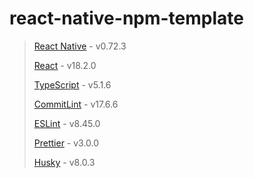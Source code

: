 # react-native-npm-template

> [React Native](https://github.com/facebook/react-native) - v0.72.3
> 
> [React](https://github.com/facebook/react) - v18.2.0
> 
> [TypeScript](https://github.com/microsoft/TypeScript) - v5.1.6
> 
> [CommitLint](https://github.com/conventional-changelog/commitlint) - v17.6.6
> 
> [ESLint](https://github.com/eslint/eslint) - v8.45.0
> 
> [Prettier](https://github.com/prettier/prettier) - v3.0.0
> 
> [Husky](https://github.com/typicode/husky) - v8.0.3
